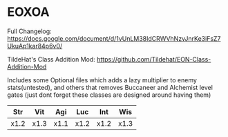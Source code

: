 # EOXOA

Full Changelog: https://docs.google.com/document/d/1vUnLM38IdCRWVhNzvJnrKe3iFsZ7UkuAp1kar84p6v0/

TildeHat's Class Addition Mod: https://github.com/Tildehat/EON-Class-Addition-Mod


Includes some Optional files which adds a lazy multiplier to enemy stats(untested), and others that removes Buccaneer and Alchemist level gates (just dont forget these classes are designed around having them)

|  Str  |  Vit  |  Agi  |  Luc  |  Int  |  Wis  |
| ------|-------|-------|-------|-------|------ |
|  x1.2  |  x1.3  |  x1.1  |  x1.2  |  x1.2  |  x1.3  |
